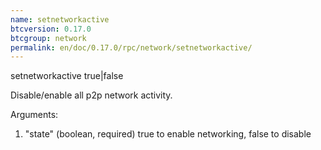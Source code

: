 ```yaml
---
name: setnetworkactive
btcversion: 0.17.0
btcgroup: network
permalink: en/doc/0.17.0/rpc/network/setnetworkactive/
---
```


setnetworkactive true|false

Disable/enable all p2p network activity.

Arguments:
1. "state"        (boolean, required) true to enable networking, false to disable


